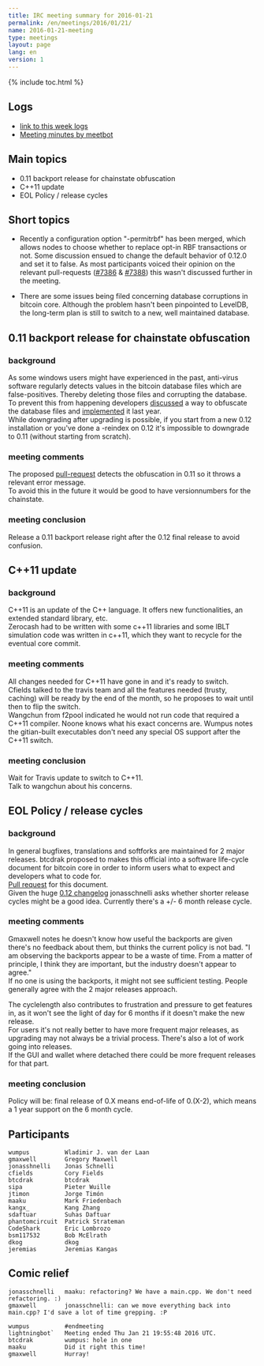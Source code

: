 ```yaml
---
title: IRC meeting summary for 2016-01-21
permalink: /en/meetings/2016/01/21/
name: 2016-01-21-meeting
type: meetings
layout: page
lang: en
version: 1
---
```

{% include toc.html %}

## Logs

- [link to this week logs](http://bitcoinstats.com/irc/bitcoin-dev/logs/2016/01/21#l1453402792.0)  
- [Meeting minutes by meetbot](http://www.erisian.com.au/meetbot/bitcoin-dev/2016/bitcoin-dev.2016-01-21-18.59.html) 

## Main topics 

- 0.11 backport release for chainstate obfuscation  
- C++11 update  
- EOL Policy / release cycles

## Short topics

- Recently a configuration option "-permitrbf" has been merged, which allows nodes to choose whether to replace opt-in RBF transactions or not. 
Some discussion ensued to change the default behavior of 0.12.0 and set it to false. As most participants voiced their opinion on the relevant pull-requests ([#7386](https://github.com/bitcoin/bitcoin/pull/7386) & [#7388](https://github.com/bitcoin/bitcoin/pull/7388)) this wasn't discussed further in the meeting. 

- There are some issues being filed concerning database corruptions in bitcoin core. Although the problem hasn't been pinpointed to LevelDB, the long-term plan is still to switch to a new, well maintained database.

## 0.11 backport release for chainstate obfuscation

### background

As some windows users might have experienced in the past, anti-virus software regularly detects values in the bitcoin database files which are false-positives. Thereby deleting those files and corrupting the database.  
To prevent this from happening developers [discussed](https://github.com/bitcoin/bitcoin/issues/6613) a way to obfuscate the database files and [implemented](https://github.com/bitcoin/bitcoin/pull/6650) it last year.  
While downgrading after upgrading is possible, if you start from a new 0.12 installation or you've done a -reindex on 0.12 it's impossible to downgrade to 0.11 (without starting from scratch). 

### meeting comments

The proposed [pull-request](https://github.com/bitcoin/bitcoin/pull/7259) detects the obfuscation in 0.11 so it throws a relevant error message.  
To avoid this in the future it would be good to have versionnumbers for the chainstate.

### meeting conclusion

Release a 0.11 backport release right after the 0.12 final release to avoid confusion.

## C++11 update

### background

C++11 is an update of the C++ language. It offers new functionalities, an extended standard library, etc.  
Zerocash had to be written with some c++11 libraries and some IBLT simulation code was written in c++11, which they want to recycle for the eventual core commit.  

### meeting comments

All changes needed for C++11 have gone in and it's ready to switch.  
Cfields talked to the travis team and all the features needed (trusty, caching) will be ready by the end of the month, so he proposes to wait until then to flip the switch.  
Wangchun from f2pool indicated he would not run code that required a C++11 compiler. Noone knows what his exact concerns are. Wumpus notes the gitian-built executables don't need any special OS support after the C++11 switch.

### meeting conclusion

Wait for Travis update to switch to C++11.  
Talk to wangchun about his concerns.

## EOL Policy / release cycles

### background

In general bugfixes, translations and softforks are maintained for 2 major releases. btcdrak proposed to makes this official into a software life-cycle document for bitcoin core in order to inform users what to expect and developers what to code for.   
[Pull request](https://github.com/bitcoin-core/website/pull/37) for this document.  
Given the huge [0.12 changelog](https://github.com/bitcoin/bitcoin/blob/0.12/doc/release-notes.md) jonasschnelli asks whether shorter release cycles might be a good idea. Currently there's a +/- 6 month release cycle.


### meeting comments

Gmaxwell notes he doesn't know how useful the backports are given there's no feedback about them, but thinks the current policy is not bad. "I am observing the backports appear to be a waste of time. From a matter of principle, I think they are important, but the industry doesn't appear to agree."  
If no one is using the backports, it might not see sufficient testing.
People generally agree with the 2 major releases approach.  

The cyclelength also contributes to frustration and pressure to get features in, as it won't see the light of day for 6 months if it doesn't make the new release.  
For users it's not really better to have more frequent major releases, as upgrading may not always be a trivial process. There's also a lot of work going into releases.  
If the GUI and wallet where detached there could be more frequent releases for that part.

### meeting conclusion

Policy will be: final release of 0.X means end-of-life of 0.(X-2), which means a 1 year support on the 6 month cycle.

## Participants

    wumpus          Wladimir J. van der Laan
    gmaxwell        Gregory Maxwell
    jonasshnelli    Jonas Schnelli
    cfields         Cory Fields
    btcdrak         btcdrak
    sipa            Pieter Wuille
    jtimon          Jorge Timón
    maaku           Mark Friedenbach
    kangx_          Kang Zhang
    sdaftuar        Suhas Daftuar
    phantomcircuit  Patrick Strateman
    CodeShark       Eric Lombrozo
    bsm117532       Bob McElrath
    dkog            dkog
    jeremias        Jeremias Kangas

## Comic relief

    jonasschnelli   maaku: refactoring? We have a main.cpp. We don't need refactoring. :)
    gmaxwell        jonasschnelli: can we move everything back into main.cpp? I'd save a lot of time grepping. :P

    wumpus          #endmeeting
    lightningbot`   Meeting ended Thu Jan 21 19:55:48 2016 UTC.
    btcdrak         wumpus: hole in one
    maaku           Did it right this time!
    gmaxwell        Hurray!
